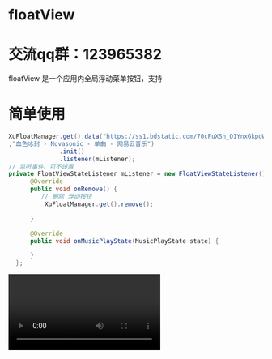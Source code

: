 # floatView

# 交流qq群：123965382
floatView 是一个应用内全局浮动菜单按钮，支持

# 简单使用
  ```java  
  XuFloatManager.get().data("https://ss1.bdstatic.com/70cFuXSh_Q1YnxGkpoWK1HF6hhy/it/u=2357722536,1561223771&fm=11&gp=0.jpg"
  ,"血色冰封 - Novasonic - 单曲 - 网易云音乐")
                .init()
                .listener(mListener);
  // 监听事件、可不设置
  private FloatViewStateListener mListener = new FloatViewStateListener() {
        @Override
        public void onRemove() {
           // 删除 浮动按钮
            XuFloatManager.get().remove();

        }

        @Override
        public void onMusicPlayState(MusicPlayState state) {

        }
    };    
  ```
  ![effect](https://raw.githubusercontent.com/yangxu1210/FloatView/master/FloatView/screenshot/1572737254647141.mp4)
